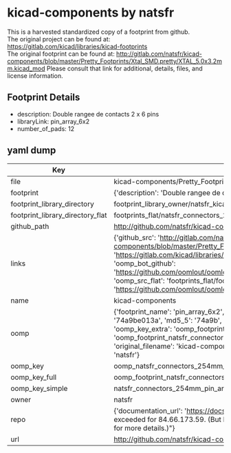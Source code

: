 # kicad-components by natsfr  
This is a harvested standardized copy of a footprint from github.  
The original project can be found at:  
https://gitlab.com/kicad/libraries/kicad-footprints  
The original footprint can be found at:
http://gitlab.com/natsfr/kicad-components/blob/master/Pretty_Footprints/Xtal_SMD.pretty/XTAL_5.0x3.2mm.kicad_mod
Please consult that link for additional, details, files, and license information.  
## Footprint Details
* description: Double rangee de contacts 2 x 6 pins  
* libraryLink: pin_array_6x2  
* number_of_pads: 12  
## yaml dump  
| Key | Value |  
| --- | --- |  
| file | kicad-components/Pretty_Footprints/Connectors_254mm.pretty/pin_array_6x2.kicad_mod |  
| footprint | {'description': 'Double rangee de contacts 2 x 6 pins', 'libraryLink': 'pin_array_6x2', 'number_of_pads': 12} |  
| footprint_library_directory | footprint_library_owner/natsfr_kicad-components |  
| footprint_library_directory_flat | footprints_flat/natsfr_connectors_254mm_pin_array_6x2/working |  
| github_path | http://github.com/natsfr/kicad-components/blob/master/Pretty_Footprints/Connectors_254mm.pretty/pin_array_6x2.kicad_mod |  
| links | {'github_src': 'http://gitlab.com/natsfr/kicad-components/blob/master/Pretty_Footprints/Xtal_SMD.pretty/XTAL_5.0x3.2mm.kicad_mod', 'github_src_repo': 'https://gitlab.com/kicad/libraries/kicad-footprints', 'oomp_bot': 'footprints/natsfr_connectors_254mm_pin_array_6x2/working', 'oomp_bot_github': 'https://github.com/oomlout/oomlout_oomp_footprint_bot/tree/main/footprints/natsfr_connectors_254mm_pin_array_6x2/working', 'oomp_src_flat': 'footprints_flat/footprints_flat/natsfr_connectors_254mm_pin_array_6x2/working', 'oomp_src_flat_github': 'https://github.com/oomlout/oomlout_oomp_footprint_src/tree/main/footprints_flat/natsfr_connectors_254mm_pin_array_6x2/working'} |  
| name | kicad-components |  
| oomp | {'footprint_name': 'pin_array_6x2', 'library_name': 'connectors_254mm', 'md5': '74a9be013a7bc8e915fc1226653f7a18', 'md5_10': '74a9be013a', 'md5_5': '74a9b', 'md5_6': '74a9be', 'oomp_key': 'oomp_natsfr_connectors_254mm_pin_array_6x2', 'oomp_key_extra': 'oomp_footprint_natsfr_connectors_254mm_pin_array_6x2', 'oomp_key_full': 'oomp_footprint_natsfr_connectors_254mm_pin_array_6x2_74a9be', 'oomp_key_simple': 'natsfr_connectors_254mm_pin_array_6x2', 'original_filename': 'kicad-components/Pretty_Footprints/Connectors_254mm.pretty/pin_array_6x2.kicad_mod', 'owner_name': 'natsfr'} |  
| oomp_key | oomp_natsfr_connectors_254mm_pin_array_6x2 |  
| oomp_key_full | oomp_footprint_natsfr_connectors_254mm_pin_array_6x2 |  
| oomp_key_simple | natsfr_connectors_254mm_pin_array_6x2 |  
| owner | natsfr |  
| repo | {'documentation_url': 'https://docs.github.com/rest/overview/resources-in-the-rest-api#rate-limiting', 'message': "API rate limit exceeded for 84.66.173.59. (But here's the good news: Authenticated requests get a higher rate limit. Check out the documentation for more details.)"} |  
| url | http://github.com/natsfr/kicad-components |  

